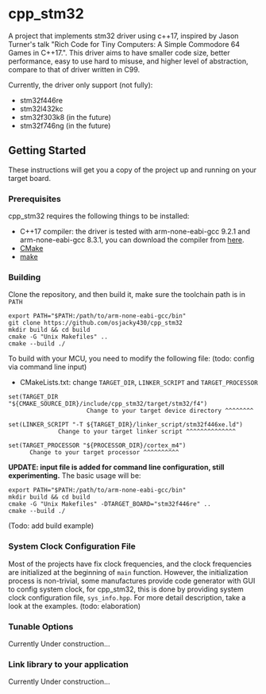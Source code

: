 # cpp_stm32
A project that implements stm32 driver using c++17, inspired by Jason Turner's talk "Rich Code for Tiny Computers: A Simple Commodore 64 Games in C++17.". This driver aims to have smaller code size, better performance,  easy to use hard to misuse, and higher level of abstraction, compare to that of driver written in C99.

Currently, the driver only support (not fully):
- stm32f446re
- stm32l432kc
- stm32f303k8 (in the future)
- stm32f746ng (in the future)

## Getting Started
These instructions will get you a copy of the project up and running on your target board.
### Prerequisites
cpp_stm32 requires the following things to be installed:
- C++17 compiler: the driver is tested with arm-none-eabi-gcc 9.2.1 and arm-none-eabi-gcc 8.3.1, you can download the compiler from [here](https://developer.arm.com/tools-and-software/open-source-software/developer-tools/gnu-toolchain/gnu-rm/downloads).
- [CMake](https://cmake.org/download/)
- [make](https://www.gnu.org/software/make/)
### Building
Clone the repository, and then build it, make sure the toolchain path is in ```PATH```
```
export PATH="$PATH:/path/to/arm-none-eabi-gcc/bin"
git clone https://github.com/osjacky430/cpp_stm32
mkdir build && cd build
cmake -G "Unix Makefiles" ..
cmake --build ./
```
To build with your MCU, you need to modify the following file: (todo: config via command line input)
- CMakeLists.txt: change ```TARGET_DIR```, ```LINKER_SCRIPT``` and ```TARGET_PROCESSOR```

```
set(TARGET_DIR "${CMAKE_SOURCE_DIR}/include/cpp_stm32/target/stm32/f4")
                      Change to your target device directory ^^^^^^^^

set(LINKER_SCRIPT "-T ${TARGET_DIR}/linker_script/stm32f446xe.ld")
              Change to your target linker script ^^^^^^^^^^^^^^

set(TARGET_PROCESSOR "${PROCESSOR_DIR}/cortex_m4")
      Change to your target processor ^^^^^^^^^^
```
**UPDATE: input file is added for command line configuration, still experimenting.** The basic usage will be:
```
export PATH="$PATH:/path/to/arm-none-eabi-gcc/bin"
mkdir build && cd build
cmake -G "Unix Makefiles" -DTARGET_BOARD="stm32f446re" ..
cmake --build ./
```
(Todo: add build example)
### System Clock Configuration File
Most of the projects have fix clock frequencies, and the clock frequencies are initialized at the beginning of ```main``` function. However, the initialization process is non-trivial, some manufactures provide code generator with GUI to config system clock, for cpp_stm32, this is done by providing system clock configuration file, ```sys_info.hpp```. For more detail description, take a look at the examples. (todo: elaboration)
### Tunable Options
Currently Under construction...

### Link library to your application
Currently Under construction...
